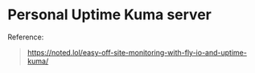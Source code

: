 # Personal Uptime Kuma server

Reference:

> https://noted.lol/easy-off-site-monitoring-with-fly-io-and-uptime-kuma/
